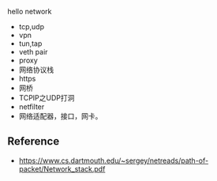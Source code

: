 hello network

* tcp,udp
* vpn
* tun,tap
* veth pair
* proxy
* 网络协议栈
* https
* 网桥
* TCPIP之UDP打洞
* netfilter
* 网络适配器，接口，网卡。


## Reference
* https://www.cs.dartmouth.edu/~sergey/netreads/path-of-packet/Network_stack.pdf